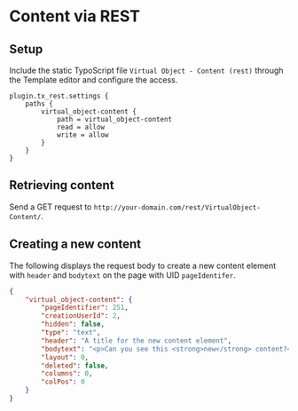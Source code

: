 Content via REST
================

Setup
-----

Include the static TypoScript file `Virtual Object - Content (rest)` through the Template editor and configure the access.

```typo3_typoscript
plugin.tx_rest.settings {
    paths {
        virtual_object-content {
            path = virtual_object-content
            read = allow
            write = allow
        }
    }
}
```

Retrieving content
------------------

Send a GET request to `http://your-domain.com/rest/VirtualObject-Content/`.


Creating a new content
----------------------

The following displays the request body to create a new content element with `header` and `bodytext` on the page with UID `pageIdentifer`.

```json
{
    "virtual_object-content": {
        "pageIdentifier": 251,
        "creationUserId": 2,
        "hidden": false,
        "type": "text",
        "header": "A title for the new content element",
        "bodytext": "<p>Can you see this <strong>new</strong> content?</p>",
        "layout": 0,
        "deleted": false,
        "columns": 0,
        "colPos": 0
    }
}
```
